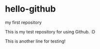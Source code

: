 # hello-github
my first repository

This is my test repository for using Github. :D

This is another line for testing!
